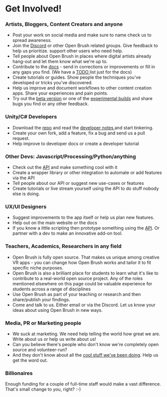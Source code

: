 # Get Involved!

### Artists, Bloggers, Content Creators and anyone

* Post your work on social media and make sure to name check us to spread awareness.
* Join the [Discord](https://discord.com/invite/W7NCEYnEfy) or other Open Brush related groups. Give feedback to help us prioritize. support other users who need help.
* Tell people about Open Brush in places where digital artists already hang-out and let them know what we're up to.
* Contribute to the [docs](https://docs.openbrush.app/) - send in corrections or improvements or fill in any gaps you find. (We have a [TODO ](https://docs.openbrush.app/docs-todo)list just for the docs)
* Create tutorials or guides. Show people the techniques you've developed or tricks you've discovered.
* Help us improve and document workflows to other content creation apps. Share your experiences and pain points.
* Try out the [beta version](https://docs.openbrush.app/alternate-and-experimental-builds/open-brush-beta-docs) or one of the [experimental builds](https://docs.openbrush.app/alternate-and-experimental-builds) and share bugs you find or any other feedback.

### Unity/C# Developers

* Download the [repo](https://github.com/icosa-gallery/open-brush) and read the [developer notes ](https://docs.openbrush.app/developer-notes)and start tinkering.
* Create your own fork, add a feature, fix a bug and send us a pull request.
* Help improve to developer docs or create a developer tutorial

### Other Devs: Javascript/Processing/Python/anything

* Check out the [API](https://docs.openbrush.app/alternate-and-experimental-builds/open-brush-beta-docs) and make something cool with it
* Create a wrapper library or other integration to automate or add features via the API
* Tell people about our API or suggest new use-cases or features
* Create tutorials or live stream yourself using the API to do stuff nobody else is doing.

### UX/UI Designers

* Suggest improvements to the app itself or help us plan new features.
* Help out on the main website or the docs
* If you know a little scripting then prototype something using the [API](https://docs.openbrush.app/user-guide/open-brush-api). Or partner with a dev to make an innovative add-on tool.

### Teachers, Academics, Researchers in any field

* Open Brush is fully open source. That makes us unique among creative VR apps - you can change how Open Brush works and tailor it to fit specific niche purposes.
* Open Brush is also a brilliant place for students to learn what it's like to contribute to a real-world open source project. Any of the roles mentioned elsewhere on this page could be valuable experience for students across a range of disciplines
* Use Open Brush as part of your teaching or research and then share/publish your findings.
* Come and talk to us. Either email or via the Discord. Let us know your ideas about using Open Brush in new ways.

### Media, PR or Marketing people

* We suck at marketing. We need help telling the world how great we are. Write about us or help us write about us!
* Can you believe there's people who don't know we're completely open source and volunteer-run?
* And they don't know about all the [cool stuff we've been doing](https://opencollective.com/icosa/updates/2021-retrospective-and-open-brush-1-0). Help us get the word out.

### Billionaires

Enough funding for a couple of full-time staff would make a vast difference. That's small change to you, right? :-)
